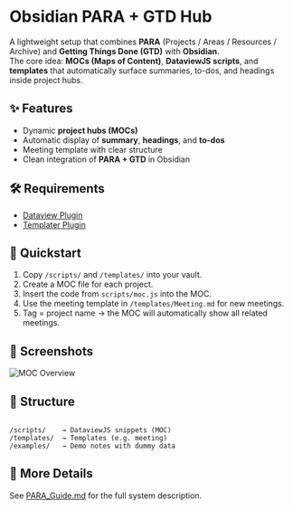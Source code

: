 
# Obsidian PARA + GTD Hub

A lightweight setup that combines **PARA** (Projects / Areas / Resources / Archive) and **Getting Things Done (GTD)** with **Obsidian**.  
The core idea: **MOCs (Maps of Content)**, **DataviewJS scripts**, and **templates** that automatically surface summaries, to-dos, and headings inside project hubs.

## ✨ Features
- Dynamic **project hubs (MOCs)**  
- Automatic display of **summary**, **headings**, and **to-dos**  
- Meeting template with clear structure  
- Clean integration of **PARA + GTD** in Obsidian  

## 🛠️ Requirements
- [Dataview Plugin](https://blacksmithgu.github.io/obsidian-dataview/)  
- [Templater Plugin](https://silentvoid13.github.io/Templater/)  

## 🚀 Quickstart
1. Copy `/scripts/` and `/templates/` into your vault.  
2. Create a MOC file for each project.  
3. Insert the code from `scripts/moc.js` into the MOC.  
4. Use the meeting template in `/templates/Meeting.md` for new meetings.  
5. Tag = project name → the MOC will automatically show all related meetings.  

## 📸 Screenshots
![MOC Overview](assets/screenshots/placeholder.png)

## 📂 Structure
```

/scripts/    → DataviewJS snippets (MOC)
/templates/  → Templates (e.g. meeting)
/examples/   → Demo notes with dummy data

```

## 📖 More Details
See [PARA_Guide.md](./PARA_Guide.md) for the full system description.

